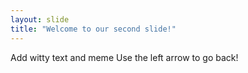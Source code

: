 ```yaml
---
layout: slide
title: "Welcome to our second slide!"
---
```

Add witty text and meme
Use the left arrow to go back!
